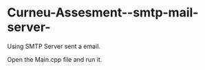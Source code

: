 # Curneu-Assesment--smtp-mail-server-
Using SMTP Server sent a email.


Open the Main.cpp file and run it.
